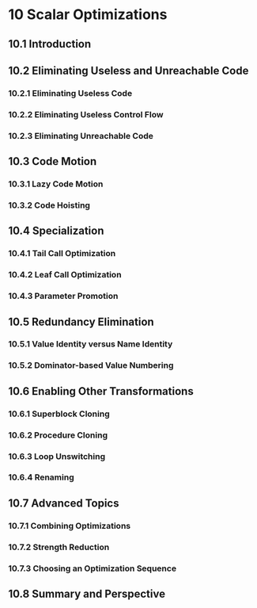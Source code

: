 # 10 Scalar Optimizations
## 10.1 Introduction
## 10.2 Eliminating Useless and Unreachable Code
### 10.2.1 Eliminating Useless Code
### 10.2.2 Eliminating Useless Control Flow
### 10.2.3 Eliminating Unreachable Code
## 10.3 Code Motion
### 10.3.1 Lazy Code Motion
### 10.3.2 Code Hoisting
## 10.4 Specialization
### 10.4.1 Tail Call Optimization
### 10.4.2 Leaf Call Optimization
### 10.4.3 Parameter Promotion
## 10.5 Redundancy Elimination
### 10.5.1 Value Identity versus Name Identity
### 10.5.2 Dominator-based Value Numbering
## 10.6 Enabling Other Transformations
### 10.6.1 Superblock Cloning
### 10.6.2 Procedure Cloning
### 10.6.3 Loop Unswitching
### 10.6.4 Renaming
## 10.7 Advanced Topics
### 10.7.1 Combining Optimizations
### 10.7.2 Strength Reduction
### 10.7.3 Choosing an Optimization Sequence
## 10.8 Summary and Perspective
